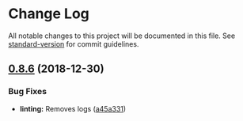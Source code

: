 # Change Log

All notable changes to this project will be documented in this file. See [standard-version](https://github.com/conventional-changelog/standard-version) for commit guidelines.

<a name="0.8.6"></a>
## [0.8.6](https://github.com/thelearninghouse/vlh-forms/compare/v0.8.5...v0.8.6) (2018-12-30)


### Bug Fixes

* **linting:** Removes logs ([a45a331](https://github.com/thelearninghouse/vlh-forms/commit/a45a331))
